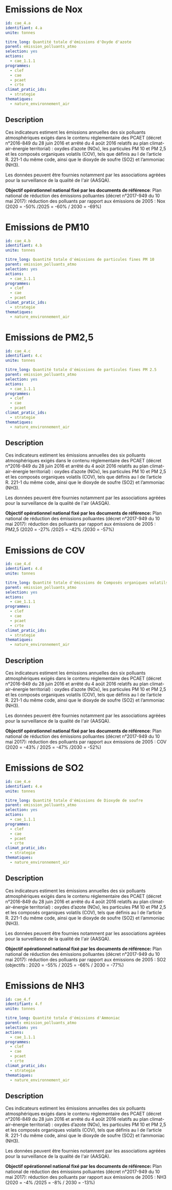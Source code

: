 # Emissions de Nox
```yaml
id: cae_4.a
identifiant: 4.a
unite: tonnes

titre_long: Quantité totale d'émissions d'Oxyde d'azote
parent: emission_polluants_atmo
selection: yes
actions:
  - cae_1.1.1
programmes:
  - clef
  - cae
  - pcaet
  - crte
climat_pratic_ids:
  - strategie
thematiques:
  - nature_environnement_air
```
## Description
Ces indicateurs estiment les émissions annuelles des six polluants atmosphériques exigés dans le contenu réglementaire des PCAET (décret n°2016-849 du 28 juin 2016 et arrêté du 4 août 2016 relatifs au plan climat-air-énergie territorial) : oxydes d’azote (NOx), les particules PM 10 et PM 2,5 et les composés organiques volatils (COV), tels que définis au I de l’article R. 221-1 du même code, ainsi que le dioxyde de soufre (SO2) et l’ammoniac (NH3).

Les données peuvent être fournies notamment par les associations agréées pour la surveillance de la qualité de l'air (AASQA).

**Objectif opérationnel national fixé par les documents de référence**: 
Plan national de réduction des émissions polluantes (décret n°2017-949 du 10 mai 2017): réduction des polluants par rapport aux émissions de 2005 :
Nox (2020 = -50% /2025 = -60% / 2030 = -69%)

# Emissions de PM10
```yaml
id: cae_4.b
identifiant: 4.b
unite: tonnes

titre_long: Quantité totale d'émissions de particules fines PM 10
parent: emission_polluants_atmo
selection: yes
actions:
  - cae_1.1.1
programmes:
  - clef
  - cae
  - pcaet
climat_pratic_ids:
  - strategie
thematiques:
  - nature_environnement_air
```

# Emissions de PM2,5
```yaml
id: cae_4.c
identifiant: 4.c
unite: tonnes

titre_long: Quantité totale d'émissions de particules fines PM 2.5
parent: emission_polluants_atmo
selection: yes
actions:
  - cae_1.1.1
programmes:
  - clef
  - cae
  - pcaet
climat_pratic_ids:
  - strategie
thematiques:
  - nature_environnement_air
```
## Description
Ces indicateurs estiment les émissions annuelles des six polluants atmosphériques exigés dans le contenu réglementaire des PCAET (décret n°2016-849 du 28 juin 2016 et arrêté du 4 août 2016 relatifs au plan climat-air-énergie territorial) : oxydes d’azote (NOx), les particules PM 10 et PM 2,5 et les composés organiques volatils (COV), tels que définis au I de l’article R. 221-1 du même code, ainsi que le dioxyde de soufre (SO2) et l’ammoniac (NH3).

Les données peuvent être fournies notamment par les associations agréées pour la surveillance de la qualité de l'air (AASQA).

**Objectif opérationnel national fixé par les documents de référence:**
Plan national de réduction des émissions polluantes (décret n°2017-949 du 10 mai 2017): réduction des polluants par rapport aux émissions de 2005 :
PM2,5 (2020 = -27% /2025 = -42% /2030 = -57%)

# Emissions de COV 
```yaml
id: cae_4.d
identifiant: 4.d
unite: tonnes

titre_long: Quantité totale d'émissions de Composés organiques volatils non méthaniques
parent: emission_polluants_atmo
selection: yes
actions:
  - cae_1.1.1
programmes:
  - clef
  - cae
  - pcaet
  - crte
climat_pratic_ids:
  - strategie
thematiques:
  - nature_environnement_air
```
## Description
Ces indicateurs estiment les émissions annuelles des six polluants atmosphériques exigés dans le contenu réglementaire des PCAET (décret n°2016-849 du 28 juin 2016 et arrêté du 4 août 2016 relatifs au plan climat-air-énergie territorial) : oxydes d’azote (NOx), les particules PM 10 et PM 2,5 et les composés organiques volatils (COV), tels que définis au I de l’article R. 221-1 du même code, ainsi que le dioxyde de soufre (SO2) et l’ammoniac (NH3).

Les données peuvent être fournies notamment par les associations agréées pour la surveillance de la qualité de l'air (AASQA).

**Objectif opérationnel national fixé par les documents de référence**: 
Plan national de réduction des émissions polluantes (décret n°2017-949 du 10 mai 2017): réduction des polluants par rapport aux émissions de 2005 :
COV (2020 = -43% / 2025 = -47% /2030 = -52%)

# Emissions de SO2
```yaml
id: cae_4.e
identifiant: 4.e
unite: tonnes

titre_long: Quantité totale d'émissions de Dioxyde de soufre
parent: emission_polluants_atmo
selection: yes
actions:
  - cae_1.1.1
programmes:
  - clef
  - cae
  - pcaet
  - crte
climat_pratic_ids:
  - strategie
thematiques:
  - nature_environnement_air
```
## Description
Ces indicateurs estiment les émissions annuelles des six polluants atmosphériques exigés dans le contenu réglementaire des PCAET (décret n°2016-849 du 28 juin 2016 et arrêté du 4 août 2016 relatifs au plan climat-air-énergie territorial) : oxydes d’azote (NOx), les particules PM 10 et PM 2,5 et les composés organiques volatils (COV), tels que définis au I de l’article R. 221-1 du même code, ainsi que le dioxyde de soufre (SO2) et l’ammoniac (NH3).

Les données peuvent être fournies notamment par les associations agréées pour la surveillance de la qualité de l'air (AASQA).

**Objectif opérationnel national fixé par les documents de référence:** 
Plan national de réduction des émissions polluantes (décret n°2017-949 du 10 mai 2017): réduction des polluants par rapport aux émissions de 2005 :
SO2 (objectifs : 2020 = -55% / 2025 = -66% / 2030 = -77%)

# Emissions de NH3 
```yaml
id: cae_4.f
identifiant: 4.f
unite: tonnes

titre_long: Quantité totale d'émissions d'Ammoniac
parent: emission_polluants_atmo
selection: yes
actions:
  - cae_1.1.1
programmes:
  - clef
  - cae
  - pcaet
  - crte
climat_pratic_ids:
  - strategie
thematiques:
  - nature_environnement_air
```
## Description 
Ces indicateurs estiment les émissions annuelles des six polluants atmosphériques exigés dans le contenu réglementaire des PCAET (décret n°2016-849 du 28 juin 2016 et arrêté du 4 août 2016 relatifs au plan climat-air-énergie territorial) : oxydes d’azote (NOx), les particules PM 10 et PM 2,5 et les composés organiques volatils (COV), tels que définis au I de l’article R. 221-1 du même code, ainsi que le dioxyde de soufre (SO2) et l’ammoniac (NH3).

Les données peuvent être fournies notamment par les associations agréées pour la surveillance de la qualité de l'air (AASQA).

**Objectif opérationnel national fixé par les documents de référence:**
Plan national de réduction des émissions polluantes (décret n°2017-949 du 10 mai 2017): réduction des polluants par rapport aux émissions de 2005 :
NH3 (2020 = -4% /2025 = -8% / 2030 = -13%)
